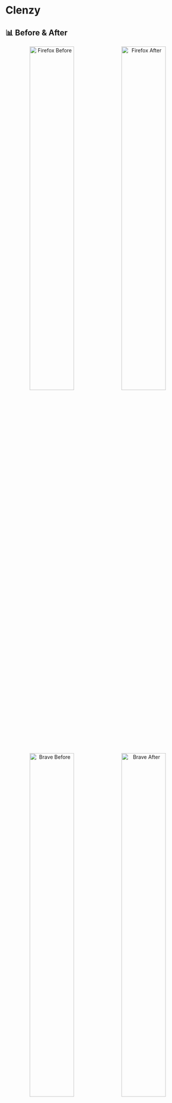 # Clenzy

## 📊 Before & After

<div align="center">

<p float="left">
  <img src="https://github.com/user-attachments/assets/f725b808-16f6-46a8-a142-fda8524573eb" width="49%" alt="Firefox Before" />
  <img src="https://github.com/user-attachments/assets/e2c34fda-d702-468e-8e09-d7330db5a756" width="49%" alt="Firefox After" />
</p>

<p float="left">
  <img src="https://github.com/user-attachments/assets/204e584a-ffda-47b3-b09c-bc1d0fec032e" width="49%" alt="Brave Before" />
  <img src="https://github.com/user-attachments/assets/747df441-5558-4b3b-8aad-58aeb83f9d80" width="49%" alt="Brave After" />
</p>

</div>

<div align="center">

![Demo Gif](https://github.com/user-attachments/assets/6b7da581-e28f-4014-b6ba-a5713135d744)

[![License: MIT](https://img.shields.io/badge/License-MIT-blue.svg)](https://opensource.org/licenses/MIT)
![Platform](https://img.shields.io/badge/platform-Windows%20%7C%20macOS%20%7C%20Linux-lightgrey)

</div>

## 🚀 Overview

Quickly disable AI, tracking, crypto, and other garbage features from some browsers.

## ✅ Supported Platforms

### Operating Systems
- Windows
- macOS
- Linux (snap and local installations)

### Browsers
- Brave (stable and nightly)
- Firefox (stable, nightly, beta, and developer edition)
- Zen Browser

## ✨ Features

- **Opinionated Defaults** - Pre-configured settings for a clean experience
- **Automatic Backup Creation** - Safely restore if needed
- **Vertical Tabs** - Enabled by default (disable with `--no-vertical-tabs` flag)
- **Automatic** - Use auto confirmation flag (`-Y`) for script automation
- **Betterfox.js** - For Firefox & Zen: Fetches & installs the latest Betterfox.js with extra tweaks

## 🤔 Why?

Modern browsers come loaded with:
- Embedded AI assistants
- Cryptocurrency wallets
- Tracking mechanisms
- Bloat

These not only slow down your browsing experience but also compromise your privacy. I got tired of spending 30 minutes everytime I installed a browser to disable features and configure individual flags.

## ❓Will you support my favorite browser?
#### Open an issue, but I will not add support for:
- Google Chrome, Edge, Opera (including GX): They are too far gone, and whoever uses them most likely doesn't care about their privacy.
- Vivaldi: I don't like it, and with all its "features", it's very subjective to configure.
- Any already light browser. E.g., Safari, Arc, Waterfox, Pale Moon, Orion, Tor, Floorp(?), Cromite, Bromite, Thorium, Ungoogled Chromium, etc.
  - Zen is only here for a small few User.js tweaks [in the official Betterfox repo](https://github.com/yokoffing/Betterfox/blob/main/zen/user.js).
- ANY AI browser (e.g. Dia)

## 🧩 Recommended
### Browsers
- Windows: Firefox, Brave
- Linux: Firefox, Brave<!--, Orion (in the future)-->
- macOS: Firefox, Orion, Safari<br>
<small>*(Zen is interchangeable with Firefox)*</small>

### Search Engines
- [Kagi](https://kagi.com) (paid)
- [DuckDuckGo](https://duckduckgo.com) 

### Extensions
- uBlock Origin
- Your favorite password manager (1Password or Bitwarden)
- That's it.
